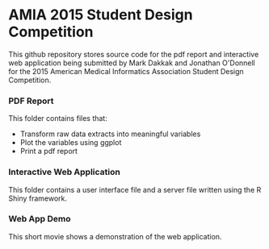 # AMIA 2015 Student Design Competition
This github repository stores source code for the pdf report and interactive web application being submitted by Mark Dakkak and Jonathan O'Donnell for the 2015 American Medical Informatics Association Student Design Competition.  

### PDF Report
This folder contains files that:
- Transform raw data extracts into meaningful variables
- Plot the variables using ggplot
- Print a pdf report

### Interactive Web Application
This folder contains a user interface file and a server file written using the R Shiny framework.

### Web App Demo
This short movie shows a demonstration of the web application.
